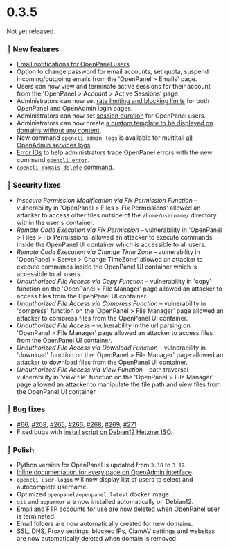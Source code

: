 # 0.3.5

Not yet released.

### 🚀 New features
- [Email notifications for OpenPanel users](/docs/panel/account/notifications/).
- Option to change password for email accounts, set quota, suspend incoming/outgoing emails from the 'OpenPanel > Emails' page.
- Users can now view and terminate active sessions for their account from the 'OpenPanel > Account > Active Sessions' page.
- Administrators can now set [rate limiting and blocking limits](/docs/admin/intro/#brute-force-protection) for both OpenPanel and OpenAdmin login pages.
- Administrators can now set [session duration](https://dev.openpanel.com/cli/config.html#session-duration) for OpenPanel users.
- Administrators can now create [a custom template to be displayed on domains without any content](https://i.ibb.co/tXkHKyL/default-landing.png).
- New command `opencli admin logs` is available for multitail [all OpenAdmin services logs](https://dev.openpanel.com/logs.html).
- [Error IDs](https://i.postimg.cc/dtC3M7Mq/500.png) to help administrators trace OpenPanel errors with the new command [`opencli error`](https://dev.openpanel.com/cli/error.html).
- [`opencli domais-delete` command](https://dev.openpanel.com/cli/domains.html#Delete-Domain).

### ️🚨 Security fixes
- *Insecure Permission Modification via Fix Permission Function* – vulnerability in 'OpenPanel > Files > Fix Permissions' allowed an attacker to access other files outside of the `/home/username/` directory within the user's container.
- *Remote Code Execution via Fix Permission* – vulnerability in 'OpenPanel > Files > Fix Permissions' allowed an attacker to execute commands inside the OpenPanel UI container which is accessible to all users.
- *Remote Code Execution via Change Time Zone* – vulnerability in 'OpenPanel > Server > Change TimeZone' allowed an attacker to execute commands inside the OpenPanel UI container which is accessible to all users.
- *Unauthorized File Access via Copy Function* – vulnerability in 'copy' function on the 'OpenPanel > File Manager' page allowed an attacker to access files from the OpenPanel UI container.
- *Unauthorized File Access via Compress Function* – vulnerability in 'compress' function on the 'OpenPanel > File Manager' page allowed an attacker to compress files from the OpenPanel UI container.
- *Unauthorized File Access* – vulnerability in the url parsing on 'OpenPanel > File Manager' page allowed an attacker to access files from the OpenPanel UI container.
- *Unauthorized File Access via Download Function* – vulnerability in 'download' function on the 'OpenPanel > File Manager' page allowed an attacker to download files from the OpenPanel UI container.
- *Unauthorized File Access via View Function* – path traversal vulnerability in 'view file' function on the 'OpenPanel > File Manager' page allowed an attacker to manipulate the file path and view files from the OpenPanel UI container.

### 🐛 Bug fixes
- [#66](https://github.com/stefanpejcic/OpenPanel/issues/66), [#208](https://github.com/stefanpejcic/OpenPanel/issues/208), [#265](https://github.com/stefanpejcic/OpenPanel/issues/265), [#266](https://github.com/stefanpejcic/OpenPanel/issues/266), [#268](https://github.com/stefanpejcic/OpenPanel/issues/268), [#269](https://github.com/stefanpejcic/OpenPanel/issues/269), [#271](https://github.com/stefanpejcic/OpenPanel/issues/271)
- Fixed bugs with [install script on Debian12 Hetzner ISO](https://community.openpanel.org/d/110-installation-issue/6).

### 💅 Polish
- Python version for OpenPanel is updated from `3.10` to `3.12`.
- [Inline documentation for every page on OpenAdmin interface](https://i.postimg.cc/6tzM8Rtg/2024-10-31-20-32.png).
- `opencli user-login` will now display list of users to select and autocomplete username.
- Optimized `openpanel/openpanel:latest` docker image.
- `git` and `apparmor` are now installed automatically on Debian12.
- Email and FTP accounts for use are now deleted when OpenPanel user is terminated.
- Email folders are now automatically created for new domains.
- SSL, DNS, Proxy settings, blocked IPs, ClamAV settings and websites are now automatically deleted when domain is removed.
